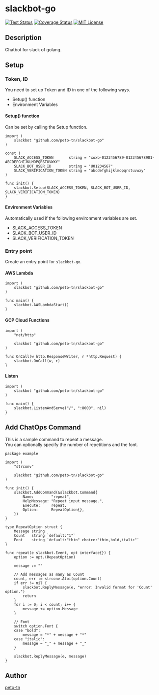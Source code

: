 slackbot-go
=======

[![Test Status](https://github.com/peto-tn/slackbot-go/workflows/test/badge.svg?branch=master)][actions]
[![Coverage Status](https://coveralls.io/repos/github/peto-tn/slackbot-go/badge.svg?branch=master)][coveralls]
[![MIT License](http://img.shields.io/badge/license-MIT-blue.svg?style=flat-square)][license]

[actions]: https://github.com/peto-tn/slackbot-go/actions?workflow=test
[coveralls]: https://coveralls.io/github/peto-tn/slackbot-go?branch=master
[license]: https://github.com/peto-tn/slackbot-go/blob/master/LICENSE

## Description
Chatbot for slack of golang.

## Setup
### Token,  ID
You need to set up Token and ID in one of the following ways.
- Setup() function
- Environment Variables

#### Setup() function
Can be set by calling the Setup function.
```
import (
    slackbot "github.com/peto-tn/slackbot-go"
)

const (
    SLACK_ACCESS_TOKEN       string = "xoxb-0123456789-012345678901-ABCDEFGHIJKLMOPQRSTUVWXY"
    SLACK_BOT_USER_ID        string = "U01234567"
    SLACK_VERIFICATION_TOKEN string = "abcdefghijklmopqrstuvwxy"
)

func init() {
    slackbot.Setup(SLACK_ACCESS_TOKEN, SLACK_BOT_USER_ID, SLACK_VERIFICATION_TOKEN)
}
```

#### Environment Variables
Automatically used if the following environment variables are set.
- SLACK_ACCESS_TOKEN
- SLACK_BOT_USER_ID
- SLACK_VERIFICATION_TOKEN

### Entry point
Create an entry point for `slackbot-go`.

#### AWS Lambda
```
import (
    slackbot "github.com/peto-tn/slackbot-go"
)

func main() {
    slackbot.AWSLambdaStart()
}
```

#### GCP Cloud Functions
```
import (
    "net/http"

    slackbot "github.com/peto-tn/slackbot-go"
)

func OnCall(w http.ResponseWriter, r *http.Request) {
    slackbot.OnCall(w, r)
}
```

#### Listen 
```
import (
    slackbot "github.com/peto-tn/slackbot-go"
)

func main() {
    slackbot.ListenAndServe("/", ":8000", nil)
}
```

## Add ChatOps Command
This is a sample command to repeat a message.  
You can optionally specify the number of repetitions and the font.
```
package example

import (
	"strconv"

	slackbot "github.com/peto-tn/slackbot-go"
)

func init() {
	slackbot.AddCommand(&slackbot.Command{
		Name:        "repeat",
		HelpMessage: "Repeat input message.",
		Execute:     repeat,
		Option:      RepeatOption{},
	})
}

type RepeatOption struct {
	Message string
	Count   string `default:"1"`
	Font    string `default:"thin" choice:"thin,bold,italic"`
}

func repeat(e slackbot.Event, opt interface{}) {
	option := opt.(RepeatOption)

	message := ""

	// Add messages as many as Count
	count, err := strconv.Atoi(option.Count)
	if err != nil {
		slackbot.ReplyMessage(e, "error: Invalid format for 'Count' option.")
		return
	}
	for i := 0; i < count; i++ {
		message += option.Message
	}

	// Font
	switch option.Font {
	case "bold":
		message = "*" + message + "*"
	case "italic":
		message = "_" + message + "_"
	}

	slackbot.ReplyMessage(e, message)
}
```

## Author
[peto-tn](https://github.com/peto-tn)
